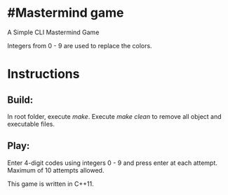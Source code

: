 #Mastermind game
================
A Simple CLI Mastermind Game

Integers from 0 - 9 are used to replace the colors.

Instructions
============

Build:
-----
In root folder, execute *make*.
Execute *make clean* to remove all object and executable files.

Play:
----
Enter 4-digit codes using integers 0 - 9 and press enter at each attempt.
Maximum of 10 attempts allowed.

This game is written in C++11.

